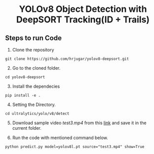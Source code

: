 <H1 align="center">
YOLOv8 Object Detection with DeepSORT Tracking(ID + Trails) </H1>

## Steps to run Code

1. Clone the repository
```
git clone https://github.com/hrjugar/yolov8-deepsort.git
```
2. Go to the cloned folder.
```
cd yolov8-deepsort
```
3. Install the dependecies
```
pip install -e .
```
4. Setting the Directory.
```
cd ultralytics/yolo/v8/detect
```
5. Download sample video *test3.mp4* from this [link](https://drive.google.com/uc?id=1rjBn8Fl1E_9d0EMVtL24S9aNQOJAveR5&confirm=t) and save it in the current folder.

6. Run the code with mentioned command below.
```
python predict.py model=yolov8l.pt source="test3.mp4" show=True
```